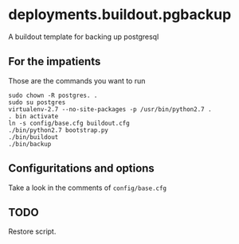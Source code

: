 deployments.buildout.pgbackup
=============================

A buildout template for backing up postgresql

For the impatients
------------------
Those are the commands you want to run
```
sudo chown -R postgres. .
sudo su postgres
virtualenv-2.7 --no-site-packages -p /usr/bin/python2.7 .
. bin activate
ln -s config/base.cfg buildout.cfg
./bin/python2.7 bootstrap.py
./bin/buildout
./bin/backup
```

Configuritations and options
----------------------------
Take a look in the comments of `config/base.cfg`

TODO
----
Restore script.
